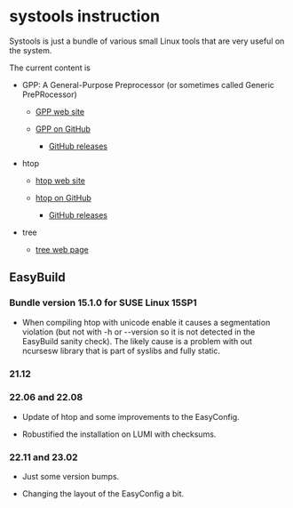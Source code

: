 # systools instruction

Systools is just a bundle of various small Linux tools that are very useful on the
system.

The current content is

  * GPP: A General-Purpose Preprocessor (or sometimes called Generic PrePRocessor)

      * [GPP web site](https://logological.org/gpp)

      * [GPP on GitHub](https://github.com/logological/gpp)

          * [GitHub releases](https://github.com/logological/gpp/releases)

  * htop

      * [htop web site](https://htop.dev/)

      * [htop on GitHub](https://github.com/htop-dev/htop)

          * [GitHub releases](https://github.com/htop-dev/htop/releases)

  * tree

      * [tree web page](http://mama.indstate.edu/users/ice/tree/)


## EasyBuild

### Bundle version 15.1.0 for SUSE Linux 15SP1

  * When compiling htop with unicode enable it causes a segmentation violation
    (but not with -h or --version so it is not detected in the EasyBuild sanity
    check). The likely cause is a problem with out ncursesw library that is part
    of syslibs and fully static.

### 21.12

### 22.06 and 22.08

  * Update of htop and some improvements to the EasyConfig.

  * Robustified the installation on LUMI with checksums.


### 22.11 and 23.02

  * Just some version bumps.
  
  * Changing the layout of the EasyConfig a bit.

  
  